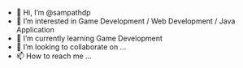 - 👋 Hi, I’m @sampathdp
- 👀 I’m interested in Game Development / Web Development / Java Application
- 🌱 I’m currently learning Game Development
- 💞️ I’m looking to collaborate on ...
- 📫 How to reach me ...

<!---
sampathdp/sampathdp is a ✨ special ✨ repository because its `README.md` (this file) appears on your GitHub profile.
You can click the Preview link to take a look at your changes.
--->
